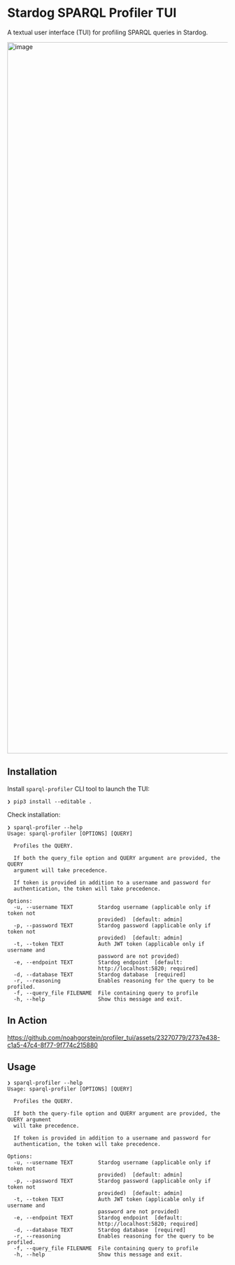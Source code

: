 # Stardog SPARQL Profiler TUI

A textual user interface (TUI) for profiling SPARQL queries in Stardog.

<img width="1624" alt="image" src="https://github.com/noahgorstein/profiler_tui/assets/23270779/3cef56e8-2843-47d3-a741-5f829262eddd">

## Installation

Install `sparql-profiler` CLI tool to launch the TUI:

```
❯ pip3 install --editable .
```

Check installation:

```
❯ sparql-profiler --help
Usage: sparql-profiler [OPTIONS] [QUERY]

  Profiles the QUERY.

  If both the query_file option and QUERY argument are provided, the QUERY
  argument will take precedence.

  If token is provided in addition to a username and password for
  authentication, the token will take precedence.

Options:
  -u, --username TEXT        Stardog username (applicable only if token not
                             provided)  [default: admin]
  -p, --password TEXT        Stardog password (applicable only if token not
                             provided)  [default: admin]
  -t, --token TEXT           Auth JWT token (applicable only if username and
                             password are not provided)
  -e, --endpoint TEXT        Stardog endpoint  [default:
                             http://localhost:5820; required]
  -d, --database TEXT        Stardog database  [required]
  -r, --reasoning            Enables reasoning for the query to be profiled.
  -f, --query_file FILENAME  File containing query to profile
  -h, --help                 Show this message and exit.
```

## In Action

https://github.com/noahgorstein/profiler_tui/assets/23270779/2737e438-c1a5-47c4-8f77-9f774c215880

## Usage

```text
❯ sparql-profiler --help
Usage: sparql-profiler [OPTIONS] [QUERY]

  Profiles the QUERY.

  If both the query-file option and QUERY argument are provided, the QUERY argument
  will take precedence.

  If token is provided in addition to a username and password for
  authentication, the token will take precedence.

Options:
  -u, --username TEXT        Stardog username (applicable only if token not
                             provided)  [default: admin]
  -p, --password TEXT        Stardog password (applicable only if token not
                             provided)  [default: admin]
  -t, --token TEXT           Auth JWT token (applicable only if username and
                             password are not provided)
  -e, --endpoint TEXT        Stardog endpoint  [default:
                             http://localhost:5820; required]
  -d, --database TEXT        Stardog database  [required]
  -r, --reasoning            Enables reasoning for the query to be profiled.
  -f, --query_file FILENAME  File containing query to profile
  -h, --help                 Show this message and exit.
```
